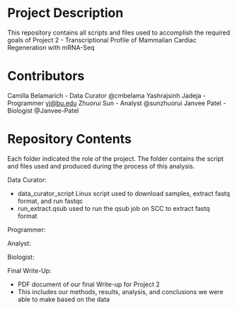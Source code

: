 # Project Description

This repository contains all scripts and files used to accomplish the required goals of Project 2 - Transcriptional Profile of Mammalian Cardiac Regeneration with mRNA-Seq

# Contributors

Camilla Belamarich - Data Curator @cmbelama
Yashrajsinh Jadeja - Programmer yj@bu.edu
Zhuorui Sun - Analyst @sunzhuorui
Janvee Patel - Biologist @Janvee-Patel

# Repository Contents

Each folder indicated the role of the project. The folder contains the script and files used and produced during the process of this analysis.

Data Curator:
  - data_curator_script Linux script used to download samples, extract fastq format, and run fastqc
  - run_extract.qsub used to run the qsub job on SCC to extract fastq format

Programmer:

Analyst:

Biologist:

Final Write-Up:
  - PDF document of our final Write-up for Project 2
  - This includes our methods, results, analysis, and conclusions we were able to make based on the data
